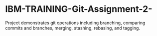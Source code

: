 # IBM-TRAINING-Git-Assignment-2-
Project demonstrates git operations including branching, comparing commits and branches, merging, stashing, rebasing, and tagging.
